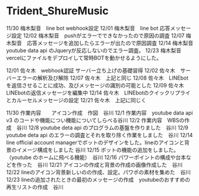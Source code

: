 # Trident_ShureMusic
 

11/30 梅木梨音　line bot webhook設定
12/01 梅木梨音　line bot 応答メッセージ設定
12/02 梅木梨音　pushがエラーでできなかったので原因の調査
12/07 梅木梨音　応答メッセージを追加したらエラーが出たので原因調査
12/14 梅木梨音　youtube data api のJqueryが反応しないのでエラー調査。
12/23 梅木梨音 vercelにファイルをデプロイして常時BOTを動かせるようにした。


12/01 佐々木　webhook認証 サーバー立ち上げの基礎習得
12/02 佐々木　サーバーエラーの解析及び解除
12/07 佐々木　上記と同じ
12/08 佐々木　LINEbotを返信させることに成功、及びメッセージの識別の可能とした
12/09 佐々木　LINEbotの返信メッセージを編集中
12/14 佐々木　LINEbotのクイックリプライとカルーセルメッセージの設定
12/21 佐々木　上記に同じく


11/30 作業内容　　アイコン作成　作図　谷川 
12/1 作業内容　youtube data api v3 のコードや機能につい機能についてしらべる谷川
 12/2 作業内容　WBSの作成　谷川
12/8 youtube deta api のプログラムの基盤を作りました　谷川
12/9　youtube deta api のエラーの調査とそれを取り除く作業をしました　谷川
12/14 line official account managerでボットのデザインをした。lineのアイコンと背景のイメージ構成をしました 谷川
12/15  ボットの機能の追加をしました。（youtube のホームに飛べる機能）　谷川
12/16 パワーポイントの構成や台本などを作った　谷川
12/21 アイコンの作成と背景の作成の画像作成した　谷川
12/22 lineのアイコン背景新しいのの作成、設定。パワポの素材を集めた　谷川
12/23 lineの追加されたときの最初のメッセージの作成　youtubeのおすすめの再生リストの作成　谷川




